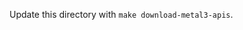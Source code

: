 <!--INTEL CONFIDENTIAL-->
<!--Copyright (C) 2023 Intel Corporation-->
Update this directory with `make download-metal3-apis`.

